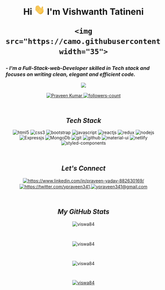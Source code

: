 <!----------------------------------- Heading Section ------------------------------------>
<h1 align="center">
    Hi
    <img src="https://raw.githubusercontent.com/ABSphreak/ABSphreak/master/gifs/Hi.gif" width="35">
    I'm Vishwanth Tatineni
    
    <img src="https://camo.githubusercontent.com/d3359cb00ab0b5ed8f2e1fe3fceb4fbaf3b614340f8c0db99c17b9f50b351770/68747470733a2f2f656d6f6a69732e736c61636b6d6f6a69732e636f6d2f656d6f6a69732f696d616765732f313533313834393433302f343234362f626c6f622d73756e676c61737365732e6769663f31353331383439343330" width="35">
</h1>

<!----------------------------------- About Section ------------------------------------>

<h3>
    <i>- I'm a Full-Stack-web-Developer skilled in Tech stack and focuses on writing clean, elegant and efficient code.</i>
</h3>

<!----------------------------------- Profile View Section ------------------------------------>

<p align="center">
<a align="center" href="https://github.com/DenverCoder1/readme-typing-svg"><img src="https://readme-typing-svg.herokuapp.com?&font=IBM+Plex+Sans&color=white&size=25&lines=Welcome+to+my+GitHub+Profile!;I'm+a+Full-Stack+Web+Developer." /></a>
</p>

<p align="center">
    <a href="https://github.com/viswa84">
        <img src="https://komarev.com/ghpvc/?username=viswa84&label=Profile%20views&color=0e75b6&style=flat" alt="Praveen Kumar" />
    </a>
     <a href="https://github.com/viswa84?tab=followers">
        <img src="https://img.shields.io/github/followers/viswa84?label=Followers&style=social" alt="followers-count">
    </a>
</p>
<br>
<!----------------------------------- Tech Stack Section ------------------------------------>

<h2 align="center"><i>Tech Stack</i></h2>
<p align="center">
    <img src="https://img.shields.io/badge/HTML5-E34F26?style=for-the-badge&logo=html5&logoColor=white" alt="html5" />
    <img src="https://img.shields.io/badge/CSS3-1572B6?style=for-the-badge&logo=css3&logoColor=white" alt="css3" />
    <img src="https://img.shields.io/badge/Bootstrap-563D7C?style=for-the-badge&logo=bootstrap&logoColor=white" alt="bootstrap" />
    <img src="https://img.shields.io/badge/JavaScript-323330?style=for-the-badge&logo=javascript&logoColor=F7DF1E" alt="javascript" />
    <img src="https://img.shields.io/badge/React-20232A?style=for-the-badge&logo=react&logoColor=61DAFB" alt="reactjs" />
    <img src="https://img.shields.io/badge/Redux-593D88?style=for-the-badge&logo=redux&logoColor=white" alt="redux" />
    <img src="https://img.shields.io/badge/Node%20Js-green?style=for-the-badge&logo=node.js&logoColor=white" alt="nodejs" />
    <img src="https://img.shields.io/badge/Express%20Js-667881?style=for-the-badge&logo=express&logoColor=green" alt="Expressjs" />
    <img src="https://img.shields.io/badge/Mongodb%20-darkgreen?style=for-the-badge&logo=mongodb&logoColor=green" alt="MongoDb" />
    <img src="https://img.shields.io/badge/Git-f44d27?style=for-the-badge&logo=git&logoColor=white" alt="git" />
    <img src="https://img.shields.io/badge/GitHub-100000?style=for-the-badge&logo=github&logoColor=white" alt="github" />
    <img src="https://img.shields.io/badge/Material%20UI-007FFF?style=for-the-badge&logo=mui&logoColor=white" alt="material-ui" />
    <img src="https://img.shields.io/badge/Netlify-00C7B7?style=for-the-badge&logo=netlify&logoColor=white" alt="netlify" />
    <img src="https://img.shields.io/badge/styled--components-DB7093?style=for-the-badge&logo=styled-components&logoColor=white" alt="styled-components" />
</p>
<br>
<!----------------------------------- Social Media Links Section ------------------------------------>
<h2 align="center"><i>Let's Connect</i></h2>
<p align="center">
    <a href="https://www.linkedin.com/in/praveen-yadav-882630169/">
        <img align="center" src="https://img.shields.io/badge/LinkedIn-0077B5?style=for-the-badge&logo=linkedin&logoColor=white" alt="https://www.linkedin.com/in/praveen-yadav-882630169/" />
    </a>
    <a href="https://twitter.com/ypraveen341">
        <img align="center" src="https://img.shields.io/badge/Twitter-1DA1F2?style=for-the-badge&logo=twitter&logoColor=white" alt="https://twitter.com/ypraveen341" />
    </a>
    <a title="ypraveen341@gmail.com" href="mailto:ypraveen341@gmail.com">
        <img align="center" src="https://img.shields.io/badge/Gmail-D14836?style=for-the-badge&logo=gmail&logoColor=white" alt="ypraveen341@gmail.com"/>
    </a>
</p>
<br>
<!----------------------------------- GitHub Stats Section ------------------------------------>
<h2 align="center"><i>My GitHub Stats</i></h2>
<p align="center"></p>
<p align="center"><img align="center" src="https://github-readme-streak-stats.herokuapp.com/?user=viswa84&&theme=highcontrast" alt="viswa84"/></p>
<p align="center">
</p>
<br>
<!----------------------------------- Tech Languages ------------------------------------>
<p align="center"><img align="center" src="https://github-readme-stats.vercel.app/api/top-langs?username=viswa84&show_icons=true&locale=en&layout=compact&&theme=highcontrast" alt="viswa84" /></p>
<p align="center">
</p>
<br>
<!----------------------------------- Git Status ------------------------------------>
<p align="center"><img align="center" src="https://github-readme-stats.vercel.app/api?username=viswa84&show_icons=true&locale=en&&theme=highcontrast" alt="viswa84" /></p>
<br>
<p align="center"><a href="https://github-profile-trophy.vercel.app/?username=viswa84&theme=algolia"><img src="https://github-profile-trophy.vercel.app/?username=viswa84&theme=algolia" alt="viswa84" /></a></p>
<br>
